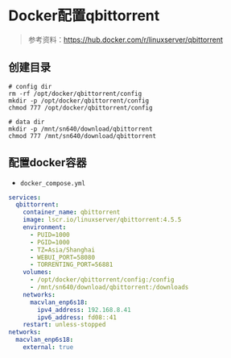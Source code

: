 # Docker配置qbittorrent

> 参考资料：<https://hub.docker.com/r/linuxserver/qbittorrent>

## 创建目录

```shell
# config dir
rm -rf /opt/docker/qbittorrent/config
mkdir -p /opt/docker/qbittorrent/config
chmod 777 /opt/docker/qbittorrent/config

# data dir
mkdir -p /mnt/sn640/download/qbittorrent
chmod 777 /mnt/sn640/download/qbittorrent
```

## 配置docker容器

+ `docker_compose.yml`

```yml
services:
  qbittorrent:
    container_name: qbittorrent
    image: lscr.io/linuxserver/qbittorrent:4.5.5
    environment:
      - PUID=1000
      - PGID=1000
      - TZ=Asia/Shanghai
      - WEBUI_PORT=58080
      - TORRENTING_PORT=56881
    volumes:
      - /opt/docker/qbittorrent/config:/config
      - /mnt/sn640/download/qbittorrent:/downloads
    networks:
      macvlan_enp6s18:
        ipv4_address: 192.168.8.41
        ipv6_address: fd08::41
    restart: unless-stopped
networks:
  macvlan_enp6s18:
    external: true
```

